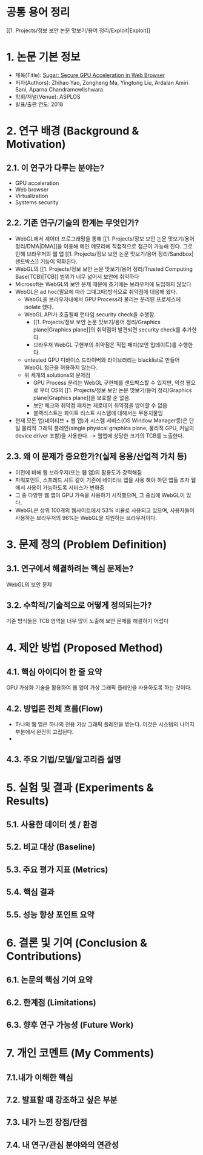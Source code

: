 # 공통 용어 정리
[[1. Projects/정보 보안 논문 맛보기/용어 정리/Exploit|Exploit]]
# 1. 논문 기본 정보
- 제목(Title): [Sugar: Secure GPU Acceleration in Web Browser](https://dl.acm.org/doi/pdf/10.1145/3296957.3173186)
- 저자(Authors): Zhihao Yao, Zongheng Ma, Yingtong Liu, Ardalan Amiri Sani, Aparna Chandramowlishwara
- 학회/저널(Venue): ASPLOS
- 발표/출판 연도: 2018

# 2. 연구 배경 (Background & Motivation)
## 2.1. 이 연구가 다루는 분야는?
- GPU acceleration
- Web browser
- Virtualization
- Systems security
## 2.2. 기존 연구/기술의 한계는 무엇인가?
- WebGL에서 셰이더 프로그래밍을 통해 [[1. Projects/정보 보안 논문 맛보기/용어 정리/DMA|DMA]]을 이용해 메인 메모리에 직접적으로 접근이 가능해 진다. 그로 인해 브라우저의 웹 앱 [[1. Projects/정보 보안 논문 맛보기/용어 정리/Sandbox|샌드박스]] 기능이 약화된다.
- WebGL의 [[1. Projects/정보 보안 논문 맛보기/용어 정리/Trusted Computing Base(TCB)|TCB]] 범위가 너무 넓어서 보안에 취약하다
- Microsoft는 WebGL의 보안 문제 때문에 초기에는 브라우저에 도입하지 않았다
- WebGL은 ad hoc(필요에 따라 그때그때)방식으로 취약점에 대응해 왔다.
	- WebGL을 브라우저내에서 GPU Process라 불리는 분리된 프로세스에 isolate 했다.
	- WebGL API가 호출될때 런타임 security check을 수행함.
		- [[1. Projects/정보 보안 논문 맛보기/용어 정리/Graphics plane|Graphics plane]]의 취약점이 발견되면 security check를 추가한다.
		- 브라우저 WebGL 구현부의 취약점은 직접 패치(보안 업데이트)를 수행한다.
	- untested GPU 디바이스 드라이버와 라이브러리는 blacklist로 만들어 WebGL 접근을 허용하지 않는다.
	- 위 세개의 solutions의 문제점
		- GPU Process 분리는 WebGL 구현체를 샌드박스할 수 있지만, 악성 웹으로 부터 OS의 [[1. Projects/정보 보안 논문 맛보기/용어 정리/Graphics plane|Graphics plane]]을 보호할 순 없음.
		- 보안 체크와 취약점 패치는 제로데이 취약점을 방어할 수 없음
		- 블랙리스트는 화이트 리스트 시스템에 대해서는 무용지물임
- 현재 모든 앱(네이티브 + 웹 앱)과 시스템 서비스(OS Window Manager등)은 단일 물리적 그래픽 플레인(single physical graphics plane, 물리적 GPU, 커널의 device driver 포함)을 사용한다. -> 웹앱에 상당한 크기의 TCB를 노출한다.

## 2.3. 왜 이 문제가 중요한가?(실제 응용/산업적 가치 등)
- 이전에 비해 웹 브라우저(또는 웹 앱)의 활용도가 강력해짐
- 파워포인트, 스프레드 시트 같이 기존에 네이티브 앱을 사용 해야 하던 앱들 조차 웹에서 사용이 가능하도록 서비스가 변화중
- 그 중 다양한 웹 앱이 GPU 가속을 사용하기 시작했으며, 그 중심에 WebGL이 있다.
- WebGL은 상위 100개의 웹사이트에서 53% 비율로 사용되고 있으며, 사용자들이 사용하는 브라우저의 96%는 WebGL을 지원하는 브라우저이다.


# 3. 문제 정의 (Problem Definition)
## 3.1. 연구에서 해결하려는 핵심 문제는?
WebGL의 보안 문제
## 3.2. 수학적/기술적으로 어떻게 정의되는가?
기존 방식들은 TCB 영역을 너무 많이 노출해 보안 문제를 해결하기 어렵다

# 4. 제안 방법 (Proposed Method)
## 4.1. 핵심 아이디어 한 줄 요약
GPU 가상화 기술을 활용하여 웹 앱이 가상 그래픽 플레인을 사용하도록 하는 것이다.
## 4.2. 방법론 전체 흐름(Flow)

- 하나의 웹 앱은 하나의 전용 가상 그래픽 플레인을 받는다. 이것은 시스템의 나머지 부분에서 완전히 고립된다.
- 

## 4.3. 주요 기법/모델/알고리즘 설명

# 5. 실험 및 결과 (Experiments & Results)
## 5.1. 사용한 데이터 셋 / 환경

## 5.2. 비교 대상 (Baseline)

## 5.3. 주요 평가 지표 (Metrics)

## 5.4. 핵심 결과

## 5.5. 성능 향상 포인트 요약

# 6. 결론 및 기여 (Conclusion & Contributions)
## 6.1. 논문의 핵심 기여 요약
## 6.2. 한계점 (Limitations)

## 6.3. 향후 연구 가능성 (Future Work)

# 7. 개인 코멘트 (My Comments)
## 7.1.내가 이해한 핵심

## 7.2. 발표할 때 강조하고 싶은 부분

## 7.3. 내가 느낀 장점/단점

## 7.4. 내 연구/관심 분야와의 연관성
